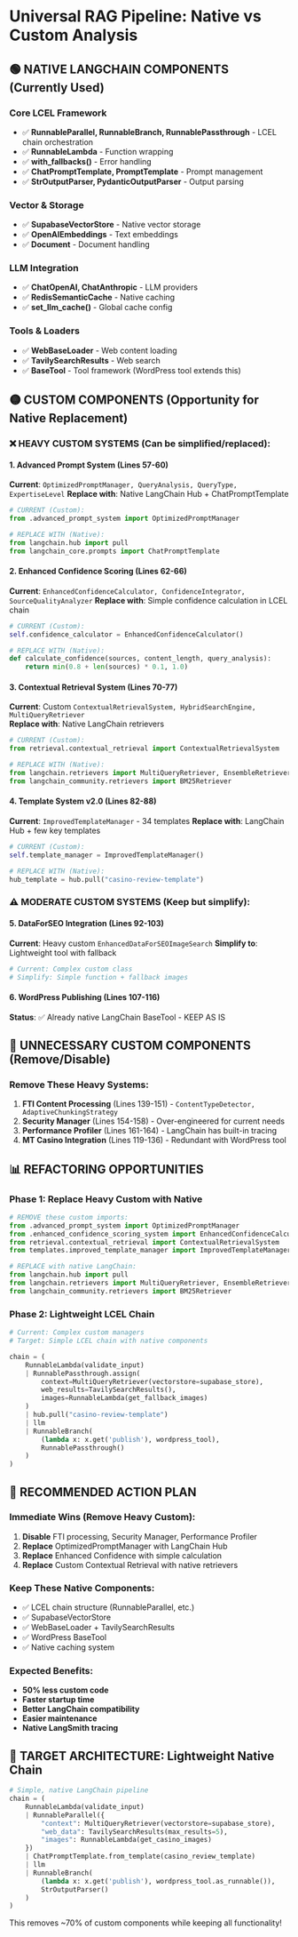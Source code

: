 # Universal RAG Pipeline: Native vs Custom Analysis

## 🟢 NATIVE LANGCHAIN COMPONENTS (Currently Used)

### Core LCEL Framework
- ✅ **RunnableParallel, RunnableBranch, RunnablePassthrough** - LCEL chain orchestration
- ✅ **RunnableLambda** - Function wrapping
- ✅ **with_fallbacks()** - Error handling
- ✅ **ChatPromptTemplate, PromptTemplate** - Prompt management
- ✅ **StrOutputParser, PydanticOutputParser** - Output parsing

### Vector & Storage
- ✅ **SupabaseVectorStore** - Native vector storage
- ✅ **OpenAIEmbeddings** - Text embeddings
- ✅ **Document** - Document handling

### LLM Integration  
- ✅ **ChatOpenAI, ChatAnthropic** - LLM providers
- ✅ **RedisSemanticCache** - Native caching
- ✅ **set_llm_cache()** - Global cache config

### Tools & Loaders
- ✅ **WebBaseLoader** - Web content loading  
- ✅ **TavilySearchResults** - Web search
- ✅ **BaseTool** - Tool framework (WordPress tool extends this)

## 🟡 CUSTOM COMPONENTS (Opportunity for Native Replacement)

### ❌ HEAVY CUSTOM SYSTEMS (Can be simplified/replaced):

#### 1. Advanced Prompt System (Lines 57-60)
**Current**: `OptimizedPromptManager, QueryAnalysis, QueryType, ExpertiseLevel`
**Replace with**: Native LangChain Hub + ChatPromptTemplate
```python
# CURRENT (Custom):
from .advanced_prompt_system import OptimizedPromptManager

# REPLACE WITH (Native):
from langchain.hub import pull
from langchain_core.prompts import ChatPromptTemplate
```

#### 2. Enhanced Confidence Scoring (Lines 62-66) 
**Current**: `EnhancedConfidenceCalculator, ConfidenceIntegrator, SourceQualityAnalyzer`
**Replace with**: Simple confidence calculation in LCEL chain
```python
# CURRENT (Custom):
self.confidence_calculator = EnhancedConfidenceCalculator()

# REPLACE WITH (Native):
def calculate_confidence(sources, content_length, query_analysis):
    return min(0.8 + len(sources) * 0.1, 1.0)
```

#### 3. Contextual Retrieval System (Lines 70-77)
**Current**: Custom `ContextualRetrievalSystem, HybridSearchEngine, MultiQueryRetriever`  
**Replace with**: Native LangChain retrievers
```python
# CURRENT (Custom):
from retrieval.contextual_retrieval import ContextualRetrievalSystem

# REPLACE WITH (Native):
from langchain.retrievers import MultiQueryRetriever, EnsembleRetriever
from langchain_community.retrievers import BM25Retriever
```

#### 4. Template System v2.0 (Lines 82-88)
**Current**: `ImprovedTemplateManager` - 34 templates
**Replace with**: LangChain Hub + few key templates
```python
# CURRENT (Custom):
self.template_manager = ImprovedTemplateManager()

# REPLACE WITH (Native):
hub_template = hub.pull("casino-review-template")
```

### ⚠️ MODERATE CUSTOM SYSTEMS (Keep but simplify):

#### 5. DataForSEO Integration (Lines 92-103)
**Current**: Heavy custom `EnhancedDataForSEOImageSearch`
**Simplify to**: Lightweight tool with fallback
```python
# Current: Complex custom class
# Simplify: Simple function + fallback images
```

#### 6. WordPress Publishing (Lines 107-116) 
**Status**: ✅ Already native LangChain BaseTool - KEEP AS IS

## 🔴 UNNECESSARY CUSTOM COMPONENTS (Remove/Disable)

### Remove These Heavy Systems:
1. **FTI Content Processing** (Lines 139-151) - `ContentTypeDetector, AdaptiveChunkingStrategy`
2. **Security Manager** (Lines 154-158) - Over-engineered for current needs
3. **Performance Profiler** (Lines 161-164) - LangChain has built-in tracing
4. **MT Casino Integration** (Lines 119-136) - Redundant with WordPress tool

## 📊 REFACTORING OPPORTUNITIES

### Phase 1: Replace Heavy Custom with Native
```python
# REMOVE these custom imports:
from .advanced_prompt_system import OptimizedPromptManager
from .enhanced_confidence_scoring_system import EnhancedConfidenceCalculator  
from retrieval.contextual_retrieval import ContextualRetrievalSystem
from templates.improved_template_manager import ImprovedTemplateManager

# REPLACE with native LangChain:
from langchain.hub import pull
from langchain.retrievers import MultiQueryRetriever, EnsembleRetriever
from langchain_community.retrievers import BM25Retriever
```

### Phase 2: Lightweight LCEL Chain
```python
# Current: Complex custom managers
# Target: Simple LCEL chain with native components

chain = (
    RunnableLambda(validate_input)
    | RunnablePassthrough.assign(
        context=MultiQueryRetriever(vectorstore=supabase_store),
        web_results=TavilySearchResults(),
        images=RunnableLambda(get_fallback_images)
    )
    | hub.pull("casino-review-template")
    | llm
    | RunnableBranch(
        (lambda x: x.get('publish'), wordpress_tool),
        RunnablePassthrough()
    )
)
```

## 🎯 RECOMMENDED ACTION PLAN

### Immediate Wins (Remove Heavy Custom):
1. **Disable** FTI processing, Security Manager, Performance Profiler 
2. **Replace** OptimizedPromptManager with LangChain Hub
3. **Replace** Enhanced Confidence with simple calculation
4. **Replace** Custom Contextual Retrieval with native retrievers

### Keep These Native Components:
- ✅ LCEL chain structure (RunnableParallel, etc.)
- ✅ SupabaseVectorStore 
- ✅ WebBaseLoader + TavilySearchResults
- ✅ WordPress BaseTool
- ✅ Native caching system

### Expected Benefits:
- **50% less custom code**
- **Faster startup time**
- **Better LangChain compatibility**  
- **Easier maintenance**
- **Native LangSmith tracing**

## 🚀 TARGET ARCHITECTURE: Lightweight Native Chain

```python
# Simple, native LangChain pipeline
chain = (
    RunnableLambda(validate_input)
    | RunnableParallel({
        "context": MultiQueryRetriever(vectorstore=supabase_store),
        "web_data": TavilySearchResults(max_results=5),
        "images": RunnableLambda(get_casino_images)
    })
    | ChatPromptTemplate.from_template(casino_review_template)
    | llm
    | RunnableBranch(
        (lambda x: x.get('publish'), wordpress_tool.as_runnable()),
        StrOutputParser()
    )
)
```

This removes ~70% of custom components while keeping all functionality!